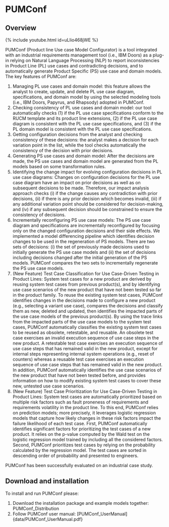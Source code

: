 # PUMConf

## Overview 

{% include youtube.html id=uLIio468jWE %}

PUMConf (Product line Use case Model Configurator) is a tool integrated with an industrial requirements management tool (i.e., IBM Doors) as a plug-in relying on Natural Language Processing (NLP) to report inconsistencies in Product Line (PL) use cases and contradicting decisions, and to automatically generate Product Specific (PS) use case and domain models.
The key features of PUMConf are:

1. Managing PL use cases and domain model: this feature allows the analyst to create, update, and delete PL use case diagram, specifications, and domain model by using the selected modeling tools (i.e., IBM Doors, Papyrus, and Rhapsody) adopted in PUMConf.
2. Checking consistency of PL use cases and domain model: our tool automatically checks (1) if the PL use case specifications conform to the RUCM template and its product line extensions, (2) if the PL use case diagram is consistent with the PL use case specifications, and (3) if the PL domain model is consistent with the PL use case specifications.
3. Getting configuration decisions from the analyst and checking consistency of these decisions: the analyst makes a decision for each variation point in the list, while the tool checks automatically the consistency of the decision with prior decisions.
4. Generating PS use cases and domain model:  After the decisions are made, the PS use cases and domain model are generated from the PL models based on some transformation rules.
5. Identifying the change impact for evolving configuration decisions in PL use case diagrams: Changes on configuration decisions for the PL use case diagram have an impact on prior decisions as well as on subsequent decisions to be made. Therefore, our impact analysis approach checks (i) if the change causes any contradiction with prior decisions, (ii) if there is any prior decision which becomes invalid, (iii) if any additional variation point should be considered for decision-making, and (iv) if any subsequent decision should be constrained to ensure the consistency of decisions.
6. Incrementally reconfiguring PS use case models: The PS use case diagram and specifications are incrementally reconfigured by focusing only on the changed configuration decisions and their side effects. We implemented a model differencing pipeline which identifies decision changes to be used in the regeneration of PS models. There are two sets of decisions: (i) the set of previously made decisions used to initially generate the PS use case models and (ii) the set of decisions including decisions changed after the initial generation of the PS models. PUMConf compares the two sets to incrementally regenerate the PS use case models.
7. (New Feature) Test Case Classification for Use Case-Driven Testing in Product Lines: System test cases for a new product are derived by reusing system test cases from previous product(s), and by identifying use case scenarios of the new product that have not been tested so far in the product family. To reuse the existing system test cases, PUMConf identifies changes in the decisions made to configure a new product (e.g., selecting a variant use case), compares the decisions and classify them as new, deleted and updated, then identifies the impacted parts of the use case models of the previous product(s). By using the trace links from the impacted parts of the use case models to the system test cases, PUMConf automatically classifies the existing system test cases to be reused as obsolete, retestable, and reusable. An obsolete test case exercises an invalid execution sequence of use case steps in the new product. A retestable test case exercises an execution sequence of use case steps that has remained valid in the new product, except for internal steps representing internal system operations (e.g., reset of counters) whereas a reusable test case exercises an execution sequence of use case steps that has remained valid in the new product. In addition, PUMConf automatically identifies the use case scenarios of the new product that have not been tested before, and provides information on how to modify existing system test cases to cover these new, untested use case scenarios.
8. (New Feature) Test Case Prioritization for Use Case-Driven Testing in Product Lines: System test cases are automatically prioritized based on multiple risk factors such as fault proneness of requirements and requirements volatility in the product line. To this end, PUMConf relies on prediction models; more precisely, it leverages logistic regression models that capture how likely changes in these risk factors impact the failure likelihood of each test case. First, PUMConf automatically identifies significant factors for prioritizing the test cases of a new product. It relies on the p-value computed by the Wald test on the logistic regression model trained by including all the considered factors. Second, PUMConf prioritizes test cases by relying on the probability calculated by the regression model. The test cases are sorted in descending order of probability and presented to engineers.

PUMConf has been successfully evaluated on an industrial case study.


## Download and installation

To install and run PUMConf please: 

1. Download the installation package and example models together: PUMConf_Distribution
2. Follow PUMConf user manual: [PUMConf_UserManual]{data/PUMConf_UserManual.pdf}



